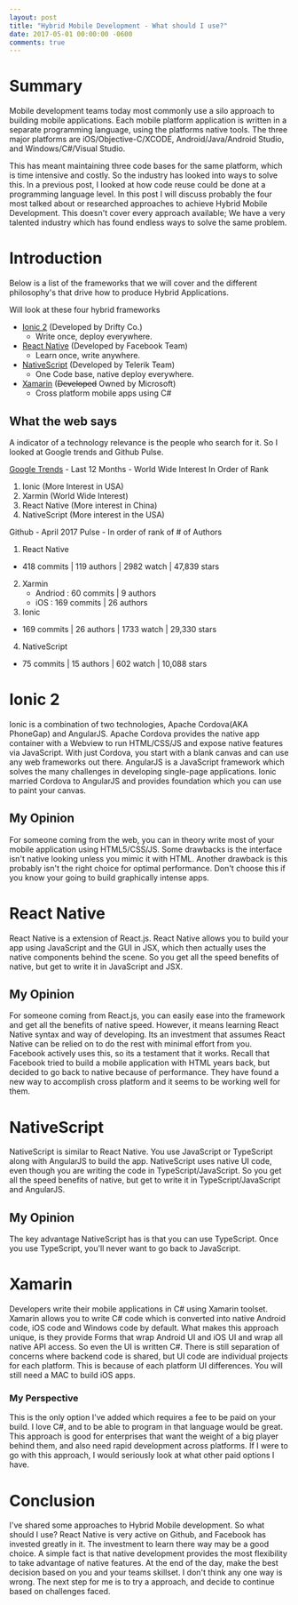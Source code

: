 ```yaml
---
layout: post
title: "Hybrid Mobile Development - What should I use?"
date: 2017-05-01 00:00:00 -0600
comments: true
---
```


# Summary
Mobile development teams today most commonly use a silo approach to building mobile applications. Each mobile platform application is written in a separate programming language, using the platforms  native tools. The three major platforms are iOS/Objective-C/XCODE, Android/Java/Android Studio, and Windows/C#/Visual Studio.

This has meant maintaining three code bases for the same platform, which is time intensive and costly. So the industry has looked into ways to solve this. In a previous post, I looked at how code reuse could be done at a programming language level. In this post I will discuss probably the four most talked about or researched approaches to achieve Hybrid Mobile Development. This doesn't cover every approach available; We have a very talented industry which has found endless ways to solve the same problem.

# Introduction
Below is a list of the frameworks that we will cover and the different philosophy's that drive how to produce Hybrid Applications.

Will look at these four hybrid frameworks
* [Ionic 2](http://ionicframework.com/) (Developed by Drifty Co.)
  * Write once, deploy everywhere.
* [React Native](https://facebook.github.io/react-native/) (Developed by Facebook Team)
  * Learn once, write anywhere.
* [NativeScript](https://www.nativescript.org/) (Developed by Telerik Team)
  * One Code base, native deploy everywhere.
* [Xamarin](https://www.xamarin.com/) (~~Developed~~ Owned by Microsoft)
  * Cross platform mobile apps using C#

## What the web says
A indicator of a technology relevance is the people who search for it. So I looked at Google trends and Github Pulse.

[Google Trends](https://trends.google.com/trends/explore?date=today%2012-m&q=Ionic,React%20Native,NativeScript,Xamarin) - Last 12 Months - World Wide Interest In Order of Rank
1. Ionic (More Interest in USA)
2. Xarmin (World Wide Interest)
3. React Native (More interest in China)
4. NativeScript (More interest in the USA)

Github - April 2017 Pulse - In order of rank of # of Authors
1. React Native
  * 418 commits | 119 authors | 2982 watch | 47,839 stars
2. Xarmin
    * Andriod : 60 commits | 9 authors
    * iOS : 169 commits | 26 authors
3. Ionic
  * 169 commits | 26 authors | 1733 watch | 29,330 stars
4. NativeScript
  * 75 commits | 15 authors | 602 watch | 10,088 stars

# Ionic 2
Ionic is a combination of two technologies, Apache Cordova(AKA PhoneGap) and AngularJS. Apache Cordova provides the native app container with a Webview to run HTML/CSS/JS and expose native features via JavaScript. With just Cordova, you start with a blank canvas and can use any web frameworks out there. AngularJS is a JavaScript framework which solves the many challenges in developing single-page applications. Ionic married Cordova to AngularJS and provides foundation which you can use to paint your canvas.

## My Opinion
For someone coming from the web, you can in theory write most of your mobile application using HTML5/CSS/JS. Some drawbacks is the interface isn't native looking unless you mimic it with HTML. Another drawback is this probably isn't the right choice for optimal performance. Don't choose this if you know your going to build graphically intense apps.

# React Native
React Native is a extension of React.js. React Native allows you to build your app using JavaScript and the GUI in JSX, which then actually uses the native components behind the scene. So you get all the speed benefits of native, but get to write it in JavaScript and JSX.

## My Opinion
For someone coming from React.js, you can easily ease into the framework and get all the benefits of native speed. However, it means learning React Native syntax and way of developing. Its an investment that assumes React Native can be relied on to do the rest with minimal effort from you. Facebook actively uses this, so its a testament that it works. Recall that Facebook tried to build a mobile application with HTML years back, but decided to go back to native because of performance. They have found a new way to accomplish cross platform and it seems to be working well for them.

# NativeScript
NativeScript is similar to React Native. You use JavaScript or TypeScript along with AngularJS to build the app. NativeScript uses native UI code, even though you are writing the code in TypeScript/JavaScript. So you get all the speed benefits of native, but get to write it in TypeScript/JavaScript and AngularJS.

## My Opinion
The key advantage NativeScript has is that you can use TypeScript. Once you use TypeScript, you'll never want to go back to JavaScript.

# Xamarin
Developers write their mobile applications in C# using Xamarin toolset. Xamarin allows you to write C# code which is converted into native Android code, iOS code and Windows code by default. What makes this approach unique, is they provide Forms that wrap Android UI and iOS UI and wrap all native API access. So even the UI is written C#. There is still separation of concerns where backend code is shared, but UI code are individual projects for each platform. This is because of each platform UI differences. You will still need a MAC to build iOS apps.

### My Perspective
This is the only option I've added which requires a fee to be paid on your build. I love C#, and to be able to program in that language would be great. This approach is good for enterprises that want the weight of a big player behind them, and also need rapid development across platforms. If I were to go with this approach, I would seriously look at what other paid options I have.

# Conclusion
I've shared some approaches to Hybrid Mobile development. So what should I use? React Native is very active on Github, and Facebook has invested greatly in it. The investment to learn there way may be a good choice. A simple fact is that native development provides the most flexibility to take advantage of native features. At the end of the day, make the best decision based on you and your teams skillset. I don't think any one way is wrong. The next step for me is to try a approach, and decide to continue based on challenges faced.

